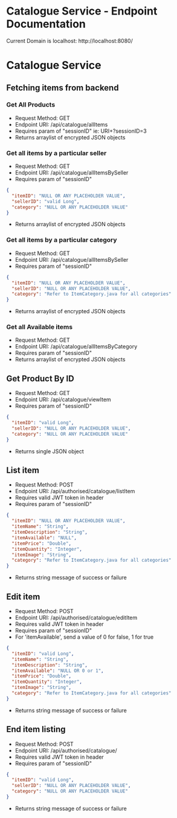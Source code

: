 # Catalogue Service - Endpoint Documentation

Current Domain is localhost: http://localhost:8080/
# Catalogue Service
## Fetching items from backend
### Get All Products
* Request Method: GET
* Endpoint URI: /api/catalogue/allItems
* Requires param of "sessionID" ie: URI+?sessionID=3
* Returns arraylist of encrypted JSON objects


### Get all items by a particular seller
* Request Method: GET
* Endpoint URI: /api/catalogue/allItemsBySeller
* Requires param of "sessionID"
```json
{
  "itemID": "NULL OR ANY PLACEHOLDER VALUE", 
  "sellerID": "valid Long",
  "category": "NULL OR ANY PLACEHOLDER VALUE"
}
```
* Returns arraylist of encrypted JSON objects


###  Get all items by a particular category
* Request Method: GET
* Endpoint URI: /api/catalogue/allItemsBySeller
* Requires param of "sessionID"
```json
{
  "itemID": "NULL OR ANY PLACEHOLDER VALUE", 
  "sellerID": "NULL OR ANY PLACEHOLDER VALUE",
  "category": "Refer to ItemCategory.java for all categories"
}
```
* Returns arraylist of encrypted JSON objects


### Get all Available items
* Request Method: GET
* Endpoint URI: /api/catalogue/allItemsByCategory
* Requires param of "sessionID"
* Returns arraylist of encrypted JSON objects


## Get Product By ID
* Request Method: GET
* Endpoint URI: /api/catalogue/viewItem
* Requires param of "sessionID"
```json
{
  "itemID": "valid Long", 
  "sellerID": "NULL OR ANY PLACEHOLDER VALUE",
  "category": "NULL OR ANY PLACEHOLDER VALUE"
}
```
* Returns single JSON object


## List item
* Request Method: POST
* Endpoint URI: /api/authorised/catalogue/listItem
* Requires valid JWT token in header
* Requires param of "sessionID"
```json
{
  "itemID": "NULL OR ANY PLACEHOLDER VALUE",
  "itemName": "String",
  "itemDescription": "String",
  "itemAvailable": "NULL",
  "itemPrice": "Double",
  "itemQuantity": "Integer",
  "itemImage": "String",
  "category": "Refer to ItemCategory.java for all categories"
}
```
* Returns string message of success or failure


## Edit item
* Request Method: POST
* Endpoint URI: /api/authorised/catalogue/editItem
* Requires valid JWT token in header
* Requires param of "sessionID"
* For 'itemAvailable', send a value of 0 for false, 1 for true
```json
{
  "itemID": "valid Long",
  "itemName": "String",
  "itemDescription": "String",
  "itemAvailable": "NULL OR 0 or 1",
  "itemPrice": "Double",
  "itemQuantity": "Integer",
  "itemImage": "String",
  "category": "Refer to ItemCategory.java for all categories"
}
```
* Returns string message of success or failure


## End item listing
* Request Method: POST
* Endpoint URI: /api/authorised/catalogue/
* Requires valid JWT token in header
* Requires param of "sessionID"
```json
{
  "itemID": "valid Long",
  "sellerID": "NULL OR ANY PLACEHOLDER VALUE",
  "category": "NULL OR ANY PLACEHOLDER VALUE"
}
```
* Returns string message of success or failure


